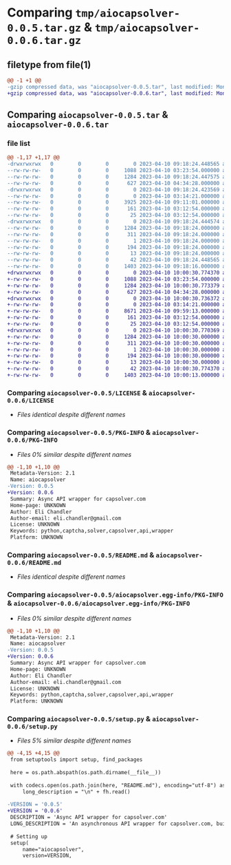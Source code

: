 # Comparing `tmp/aiocapsolver-0.0.5.tar.gz` & `tmp/aiocapsolver-0.0.6.tar.gz`

## filetype from file(1)

```diff
@@ -1 +1 @@
-gzip compressed data, was "aiocapsolver-0.0.5.tar", last modified: Mon Apr 10 09:18:24 2023, max compression
+gzip compressed data, was "aiocapsolver-0.0.6.tar", last modified: Mon Apr 10 10:00:30 2023, max compression
```

## Comparing `aiocapsolver-0.0.5.tar` & `aiocapsolver-0.0.6.tar`

### file list

```diff
@@ -1,17 +1,17 @@
-drwxrwxrwx   0        0        0        0 2023-04-10 09:18:24.448565 aiocapsolver-0.0.5/
--rw-rw-rw-   0        0        0     1088 2023-04-10 03:23:54.000000 aiocapsolver-0.0.5/LICENSE
--rw-rw-rw-   0        0        0     1284 2023-04-10 09:18:24.447575 aiocapsolver-0.0.5/PKG-INFO
--rw-rw-rw-   0        0        0      627 2023-04-10 04:34:28.000000 aiocapsolver-0.0.5/README.md
-drwxrwxrwx   0        0        0        0 2023-04-10 09:18:24.423569 aiocapsolver-0.0.5/aiocapsolver/
--rw-rw-rw-   0        0        0        0 2023-04-10 03:14:21.000000 aiocapsolver-0.0.5/aiocapsolver/__init__.py
--rw-rw-rw-   0        0        0     3925 2023-04-10 09:11:01.000000 aiocapsolver-0.0.5/aiocapsolver/capsolver.py
--rw-rw-rw-   0        0        0      161 2023-04-10 03:12:54.000000 aiocapsolver-0.0.5/aiocapsolver/captcha_error.py
--rw-rw-rw-   0        0        0       25 2023-04-10 03:12:54.000000 aiocapsolver-0.0.5/aiocapsolver/solution.py
-drwxrwxrwx   0        0        0        0 2023-04-10 09:18:24.444574 aiocapsolver-0.0.5/aiocapsolver.egg-info/
--rw-rw-rw-   0        0        0     1284 2023-04-10 09:18:24.000000 aiocapsolver-0.0.5/aiocapsolver.egg-info/PKG-INFO
--rw-rw-rw-   0        0        0      311 2023-04-10 09:18:24.000000 aiocapsolver-0.0.5/aiocapsolver.egg-info/SOURCES.txt
--rw-rw-rw-   0        0        0        1 2023-04-10 09:18:24.000000 aiocapsolver-0.0.5/aiocapsolver.egg-info/dependency_links.txt
--rw-rw-rw-   0        0        0      194 2023-04-10 09:18:24.000000 aiocapsolver-0.0.5/aiocapsolver.egg-info/requires.txt
--rw-rw-rw-   0        0        0       13 2023-04-10 09:18:24.000000 aiocapsolver-0.0.5/aiocapsolver.egg-info/top_level.txt
--rw-rw-rw-   0        0        0       42 2023-04-10 09:18:24.448565 aiocapsolver-0.0.5/setup.cfg
--rw-rw-rw-   0        0        0     1403 2023-04-10 09:18:16.000000 aiocapsolver-0.0.5/setup.py
+drwxrwxrwx   0        0        0        0 2023-04-10 10:00:30.774370 aiocapsolver-0.0.6/
+-rw-rw-rw-   0        0        0     1088 2023-04-10 03:23:54.000000 aiocapsolver-0.0.6/LICENSE
+-rw-rw-rw-   0        0        0     1284 2023-04-10 10:00:30.773379 aiocapsolver-0.0.6/PKG-INFO
+-rw-rw-rw-   0        0        0      627 2023-04-10 04:34:28.000000 aiocapsolver-0.0.6/README.md
+drwxrwxrwx   0        0        0        0 2023-04-10 10:00:30.736372 aiocapsolver-0.0.6/aiocapsolver/
+-rw-rw-rw-   0        0        0        0 2023-04-10 03:14:21.000000 aiocapsolver-0.0.6/aiocapsolver/__init__.py
+-rw-rw-rw-   0        0        0     8671 2023-04-10 09:59:13.000000 aiocapsolver-0.0.6/aiocapsolver/capsolver.py
+-rw-rw-rw-   0        0        0      161 2023-04-10 03:12:54.000000 aiocapsolver-0.0.6/aiocapsolver/captcha_error.py
+-rw-rw-rw-   0        0        0       25 2023-04-10 03:12:54.000000 aiocapsolver-0.0.6/aiocapsolver/solution.py
+drwxrwxrwx   0        0        0        0 2023-04-10 10:00:30.770369 aiocapsolver-0.0.6/aiocapsolver.egg-info/
+-rw-rw-rw-   0        0        0     1284 2023-04-10 10:00:30.000000 aiocapsolver-0.0.6/aiocapsolver.egg-info/PKG-INFO
+-rw-rw-rw-   0        0        0      311 2023-04-10 10:00:30.000000 aiocapsolver-0.0.6/aiocapsolver.egg-info/SOURCES.txt
+-rw-rw-rw-   0        0        0        1 2023-04-10 10:00:30.000000 aiocapsolver-0.0.6/aiocapsolver.egg-info/dependency_links.txt
+-rw-rw-rw-   0        0        0      194 2023-04-10 10:00:30.000000 aiocapsolver-0.0.6/aiocapsolver.egg-info/requires.txt
+-rw-rw-rw-   0        0        0       13 2023-04-10 10:00:30.000000 aiocapsolver-0.0.6/aiocapsolver.egg-info/top_level.txt
+-rw-rw-rw-   0        0        0       42 2023-04-10 10:00:30.774370 aiocapsolver-0.0.6/setup.cfg
+-rw-rw-rw-   0        0        0     1403 2023-04-10 10:00:13.000000 aiocapsolver-0.0.6/setup.py
```

### Comparing `aiocapsolver-0.0.5/LICENSE` & `aiocapsolver-0.0.6/LICENSE`

 * *Files identical despite different names*

### Comparing `aiocapsolver-0.0.5/PKG-INFO` & `aiocapsolver-0.0.6/PKG-INFO`

 * *Files 0% similar despite different names*

```diff
@@ -1,10 +1,10 @@
 Metadata-Version: 2.1
 Name: aiocapsolver
-Version: 0.0.5
+Version: 0.0.6
 Summary: Async API wrapper for capsolver.com
 Home-page: UNKNOWN
 Author: Eli Chandler
 Author-email: eli.chandler@gmail.com
 License: UNKNOWN
 Keywords: python,captcha,solver,capsolver,api,wrapper
 Platform: UNKNOWN
```

### Comparing `aiocapsolver-0.0.5/README.md` & `aiocapsolver-0.0.6/README.md`

 * *Files identical despite different names*

### Comparing `aiocapsolver-0.0.5/aiocapsolver.egg-info/PKG-INFO` & `aiocapsolver-0.0.6/aiocapsolver.egg-info/PKG-INFO`

 * *Files 0% similar despite different names*

```diff
@@ -1,10 +1,10 @@
 Metadata-Version: 2.1
 Name: aiocapsolver
-Version: 0.0.5
+Version: 0.0.6
 Summary: Async API wrapper for capsolver.com
 Home-page: UNKNOWN
 Author: Eli Chandler
 Author-email: eli.chandler@gmail.com
 License: UNKNOWN
 Keywords: python,captcha,solver,capsolver,api,wrapper
 Platform: UNKNOWN
```

### Comparing `aiocapsolver-0.0.5/setup.py` & `aiocapsolver-0.0.6/setup.py`

 * *Files 5% similar despite different names*

```diff
@@ -4,15 +4,15 @@
 from setuptools import setup, find_packages
 
 here = os.path.abspath(os.path.dirname(__file__))
 
 with codecs.open(os.path.join(here, "README.md"), encoding="utf-8") as fh:
     long_description = "\n" + fh.read()
 
-VERSION = '0.0.5'
+VERSION = '0.0.6'
 DESCRIPTION = 'Async API wrapper for capsolver.com'
 LONG_DESCRIPTION = 'An asynchronous API wrapper for capsolver.com, built to be reliable and versatile.'
 
 # Setting up
 setup(
     name="aiocapsolver",
     version=VERSION,
```

